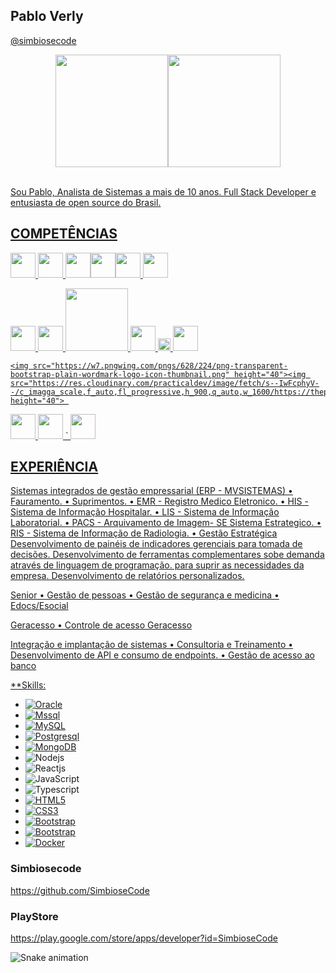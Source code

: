 ## Pablo Verly 

<a href="https://github.com/simbiosecode-tech">@simbiosecode </a>

<!-- ![pabloverly GitHub Stats](https://github-readme-stats.vercel.app/api?username=pabloverly&show_icons=true) -->

<div align="center">
  <a href="https://github.com/pabloverly">
  <img height="180em" src="https://github-readme-stats.vercel.app/api?username=pabloverly&show_icons=true&theme=tokyonight&include_all_commits=true&count_private=true"/><img height="180em" src="https://github-readme-stats.vercel.app/api/top-langs?username=pabloverly&layout=compact&langs_count=15&theme=tokyonight" />
</div>
<br>

Sou Pablo, Analista de Sistemas a mais de 10 anos. Full Stack Developer e entusiasta de open source do Brasil.

## COMPETÊNCIAS

<p align="lefth">
<img src="https://upload.wikimedia.org/wikipedia/commons/thumb/c/c3/Oracle_Logo.svg/2560px-Oracle_Logo.svg.png" height="40">     <img src="https://logodownload.org/wp-content/uploads/2016/10/Microsoft-SQL-Server-Logo-1.png" height="40"> <img src="https://www.resultatec.com.br/wp-content/uploads/2018/06/postgresql-logo.png" height="40"><img src="https://upload.wikimedia.org/wikipedia/labs/8/8e/Mysql_logo.png" height="40"><img src="https://upload.wikimedia.org/wikipedia/commons/thumb/6/68/Mariadb-seal-browntext.svg/2560px-Mariadb-seal-browntext.svg.png" height="40">   <img src="https://digitalrecovery.com/wp-content/webpc-passthru.php?src=https://digitalrecovery.com/wp-content/uploads/2023/01/Firebird.png&nocache=1" height="40">

<img src="https://cdn-icons-png.flaticon.com/512/5968/5968292.png" height="40">      <img src="https://w7.pngwing.com/pngs/56/223/png-transparent-node-js-javascript-computer-icons-github-angle-text-logo.png" height="40">   <img src="http://p92.com/binaries/content/gallery/p92website/technologies/htmlcssjs-overview.png" height="100">   <img src="https://logos-download.com/wp-content/uploads/2016/09/React_logo_wordmark.png" height="40">    <img src="https://upload.wikimedia.org/wikipedia/commons/thumb/d/d1/Axios_%28computer_library%29_logo.svg/1200px-Axios_%28computer_library%29_logo.svg.png" height="20">
      <img src="https://cdn.fs.teachablecdn.com/f0o2YGKTFONup7nJc8aQ" height="40">
   
    <img src="https://w7.pngwing.com/pngs/628/224/png-transparent-bootstrap-plain-wordmark-logo-icon-thumbnail.png" height="40"><img src="https://res.cloudinary.com/practicaldev/image/fetch/s--IwFcphyV--/c_imagga_scale,f_auto,fl_progressive,h_900,q_auto,w_1600/https://thepracticaldev.s3.amazonaws.com/i/vb6ai56xqgpc0bcfn92y.png" height="40"> 
  
 
 <img src="https://git-scm.com/images/logos/1color-orange-lightbg@2x.png" height="40">   <img src="https://logosmarcas.net/wp-content/uploads/2020/11/WordPress-Logo.png" height="40">   `  <img src="https://seeklogo.com/images/P/power-bi-microsoft-logo-E4FC8DE4A9-seeklogo.com.png" height="40">
 
</p>
    


## EXPERIÊNCIA
Sistemas integrados de gestão empressarial (ERP - MVSISTEMAS)
 • Fauramento.
 • Suprimentos.
 • EMR - Registro Medico Eletronico.
 • HIS - Sistema de Informação Hospitalar.
 • LIS - Sistema de Informação Laboratorial.
 • PACS - Arquivamento de Imagem- SE Sistema Estrategico.
 • RIS - Sistema de Informação de Radiologia.
 • Gestão Estratégica
 Desenvolvimento de painéis de indicadores gerenciais para tomada de decisões.
 Desenvolvimento de ferramentas complementares sobe demanda através de linguagem de programação. para suprir as necessidades da empresa.
Desenvolvimento de relatórios personalizados.

Senior
 • Gestão de pessoas
 • Gestão de segurança e medicina
 • Edocs/Esocial

Geracesso
 • Controle de acesso Geracesso

 Integração e implantação de sistemas
• Consultoria e Treinamento
• Desenvolvimento de API e consumo de endpoints.
• Gestão de acesso ao banco

**Skills:
  - [![Oracle](https://img.shields.io/badge/-Oracle-black?style=flat-square&logo=Oracle&link=https://github.com/pabloverly/)](https://github.com/pabloverly/) 
  - [![Mssql](https://img.shields.io/badge/-Mssql-black?style=flat-square&logo=Mssql&link=https://github.com/pabloverly/)](https://github.com/pabloverly/) 
  - [![MySQL](https://img.shields.io/badge/-MySQL-black?style=flat-square&logo=mysql&link=https://github.com/pabloverly/)](https://github.com/pabloverly/) 
  - [![Postgresql](https://img.shields.io/badge/-Postgresql-black?style=flat-square&logo=Postgresql&link=https://github.com/pabloverly/)](https://github.com/pabloverly/) 
  - [![MongoDB](https://img.shields.io/badge/-MongoDB-black?style=flat-square&logo=mongodb&link=https://github.com/pabloverly/)](https://github.com/pabloverly/) 
  - ![Nodejs](https://img.shields.io/badge/-Node.js-222222?style=flat&logo=node.js&logoColor=339933) 
  - ![Reactjs](https://img.shields.io/badge/-React-222222?style=flat&logo=React&logoColor=61DAFB)  
  -  ![JavaScript](https://img.shields.io/badge/-JavaScript-000000?style=flat&logo=javascript) 
  -  ![Typescript](https://img.shields.io/badge/-JavaScript-000000?style=flat&logo=Typescript) 
  - [![HTML5](https://img.shields.io/badge/-HTML5-E34F26?style=flat-square&logo=html5&logoColor=white&link=https://github.com/pabloverly/)](https://github.com/pabloverly/) 
  - [![CSS3](https://img.shields.io/badge/-CSS3-1572B6?style=flat-square&logo=css3&link=https://github.com/pabloverly/)](https://github.com/pabloverly/) 
  - [![Bootstrap](https://img.shields.io/badge/-Bootstrap-563D7C?style=flat-square&logo=bootstrap&link=https://github.com/pabloverly/)](https://github.com/pabloverly/)
  - [![Bootstrap]( https://img.shields.io/badge/-mui-black?style=flat-square&logo=mui&link=https://github.com/pabloverly/)](https://github.com/pabloverly/)
  - [![Docker](https://img.shields.io/badge/-docker-black?style=flat-square&logo=docker&link=https://github.com/pabloverly/)](https://github.com/pabloverly/) 

### Simbiosecode
https://github.com/SimbioseCode
### PlayStore
https://play.google.com/store/apps/developer?id=SimbioseCode
  
<!-- <img src="https://user-images.githubusercontent.com/39635734/82733390-d26ea100-9ce9-11ea-8c9e-e66e80e7d83b.gif" width="'100%" height="100%"> -->
  
![Snake animation](https://github.com/pabloverly/pabloverly/blob/output/github-contribution-grid-snake.svg)
